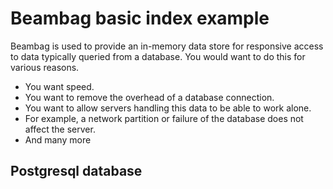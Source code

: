 # Beambag basic index example

Beambag is used to provide an in-memory data store for responsive access to data
typically queried from a database. You would want to do this for various reasons.

* You want speed.
* You want to remove the overhead of a database connection.
* You want to allow servers handling this data to be able to work alone.
 * For example, a network partition or failure of the database does not affect the server.
* And many more



## Postgresql database